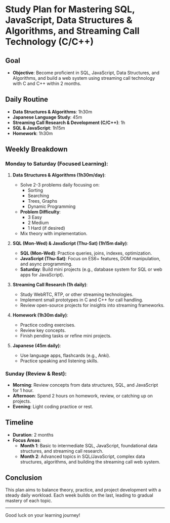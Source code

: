 # Study Plan for Mastering SQL, JavaScript, Data Structures & Algorithms, and Streaming Call Technology (C/C++)

## Goal
- **Objective**: Become proficient in SQL, JavaScript, Data Structures, and Algorithms, and build a web system using streaming call technology with C and C++ within 2 months.

## Daily Routine
- **Data Structures & Algorithms**: 1h30m
- **Japanese Language Study**: 45m
- **Streaming Call Research & Development (C/C++)**: 1h
- **SQL & JavaScript**: 1h15m
- **Homework**: 1h30m

## Weekly Breakdown

### Monday to Saturday (Focused Learning):
1. **Data Structures & Algorithms (1h30m/day)**:
   - Solve 2-3 problems daily focusing on:
     - Sorting
     - Searching
     - Trees, Graphs
     - Dynamic Programming
   - **Problem Difficulty**: 
     - 3 Easy
     - 2 Medium
     - 1 Hard (if desired)
   - Mix theory with implementation.

2. **SQL (Mon-Wed) & JavaScript (Thu-Sat) (1h15m daily)**:
   - **SQL (Mon-Wed)**: Practice queries, joins, indexes, optimization.
   - **JavaScript (Thu-Sat)**: Focus on ES6+ features, DOM manipulation, and async programming.
   - **Saturday**: Build mini projects (e.g., database system for SQL or web apps for JavaScript).

3. **Streaming Call Research (1h daily)**:
   - Study WebRTC, RTP, or other streaming technologies.
   - Implement small prototypes in C and C++ for call handling.
   - Review open-source projects for insights into streaming frameworks.

4. **Homework (1h30m daily)**:
   - Practice coding exercises.
   - Review key concepts.
   - Finish pending tasks or refine mini projects.

5. **Japanese (45m daily)**:
   - Use language apps, flashcards (e.g., Anki).
   - Practice speaking and listening skills.

### Sunday (Review & Rest):
- **Morning**: Review concepts from data structures, SQL, and JavaScript for 1 hour.
- **Afternoon**: Spend 2 hours on homework, review, or catching up on projects.
- **Evening**: Light coding practice or rest.

## Timeline
- **Duration**: 2 months
- **Focus Areas**:
  - **Month 1**: Basic to intermediate SQL, JavaScript, foundational data structures, and streaming call research.
  - **Month 2**: Advanced topics in SQL/JavaScript, complex data structures, algorithms, and building the streaming call web system.

## Conclusion
This plan aims to balance theory, practice, and project development with a steady daily workload. Each week builds on the last, leading to gradual mastery of each topic.

---

Good luck on your learning journey!
